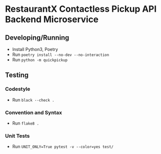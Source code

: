 # RestaurantX Contactless Pickup API Backend Microservice

## Developing/Running

- Install Python3, Poetry
- Run `poetry install --no-dev --no-interaction`
- Run `python -m quickpickup`

## Testing

### Codestyle

- Run `black --check .`

### Convention and Syntax

- Run `flake8 .`

### Unit Tests
- Run `UNIT_ONLY=True pytest -v --color=yes test/`